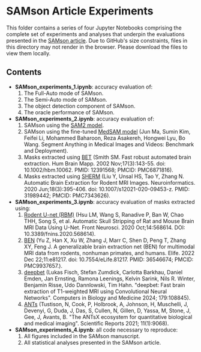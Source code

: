 # SAMson Article Experiments

This folder contains a series of four Jupyter Notebooks comprising the complete set of experiments and analyses that underpin the evaluations presented in the [SAMson article](https://www.biorxiv.org/content/10.1101/2024.03.07.583982v2). Due to GitHub's size constraints, files in this directory may not render in the browser. Please download the files to view them locally.

## Contents
- **SAMson_experiments_1.ipynb**: accuracy evaluation of:
  1. The Full-Auto mode of SAMson.  
  2. The Semi-Auto mode of SAMson.  
  3. The object detection component of SAMson.  
  4. The oracle performance of SAMson.  
- **SAMson_experiments_2.ipynb**: accuracy evaluation of:
  1. SAMson using the [SAM2 model](https://github.com/facebookresearch/sam2).
  2. SAMson using the fine-tuned [MedSAM model](https://github.com/bowang-lab/MedSAM) (Jun Ma, Sumin Kim, Feifei Li, Mohammed Baharoon, Reza Asakereh, Hongwei Lyu, Bo Wang. Segment Anything in Medical Images and Videos: Benchmark and Deployment).
  3. Masks extracted using [BET](https://fsl.fmrib.ox.ac.uk/fsl/docs/#/structural/bet) (Smith SM. Fast robust automated brain extraction. Hum Brain Mapp. 2002 Nov;17(3):143-55. doi: 10.1002/hbm.10062. PMID: 12391568; PMCID: PMC6871816).
  4. Masks extracted using [SHERM](https://github.com/liu-yikang/SHERM-rodentSkullStrip) (Liu Y, Unsal HS, Tao Y, Zhang N. Automatic Brain Extraction for Rodent MRI Images. Neuroinformatics. 2020 Jun;18(3):395-406. doi: 10.1007/s12021-020-09453-z. PMID: 31989442; PMCID: PMC7343626).
- **SAMson_experiments_3.ipynb**: accuracy evaluation of masks extracted using:
  1. [Rodent U-net (RBM)](https://github.com/CAMRIatUNC/RodentMRISkullStripping) (Hsu LM, Wang S, Ranadive P, Ban W, Chao THH, Song S, et al. Automatic Skull Stripping of Rat and Mouse Brain MRI Data Using U-Net. Front Neurosci. 2020 Oct;14:568614. DOI: 10.3389/fnins.2020.568614).  
  2. [BEN](https://github.com/yu02019/BEN) (Yu Z, Han X, Xu W, Zhang J, Marr C, Shen D, Peng T, Zhang XY, Feng J. A generalizable brain extraction net (BEN) for multimodal MRI data from rodents, nonhuman primates, and humans. Elife. 2022 Dec 22;11:e81217. doi: 10.7554/eLife.81217. PMID: 36546674; PMCID: PMC9937657.).   
  3. [deepbet](https://github.com/wwu-mmll/deepbet) (Lukas Fisch, Stefan Zumdick, Carlotta Barkhau, Daniel Emden, Jan Ernsting, Ramona Leenings, Kelvin Sarink, Nils R. Winter, Benjamin Risse, Udo Dannlowski, Tim Hahn. "deepbet: Fast brain extraction of T1-weighted MRI using Convolutional Neural Networks". Computers in Biology and Medicine 2024; 179:108845).  
  4. [ANTs](https://github.com/ANTsX/ANTs) (Tustison, N, Cook, P, Holbrook, A, Johnson, H, Muschelli, J, Devenyi, G, Duda, J, Das, S, Cullen, N, Gillen, D, Yassa, M, Stone, J, Gee, J, Avants, B. "The ANTsX ecosystem for quantitative biological and medical imaging". Scientific Reports 2021; 11(1):9068).  
- **SAMson_experiments_4.ipynb**: all code necessary to reproduce:
  1. All figures included in the SAMson manuscript.  
  2. All statistical analyses presented in the SAMson article.
